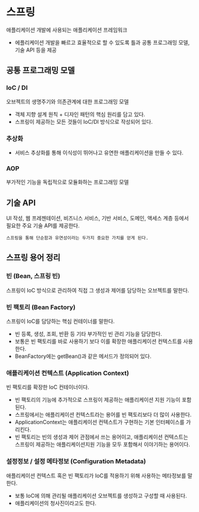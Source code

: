 # 스프링
애플리케이션 개발에 사용되는 애플리케이션 프레임워크
- 에플리케이션 개발을 빠르고 효율적으로 할 수 있도록 틀과 공통 프로그래밍 모델, 기술 API 등을 제공

## 공통 프로그래밍 모델 
### IoC / DI
오브젝트의 생명주기와 의존관계에 대한 프로그래밍 모델
- 객체 지향 설계 원칙 + 디자인 패턴의 핵심 원리를 담고 있다.
- 스프링이 제공하는 모든 것들이 IoC/DI 방식으로 작성되어 있다.
### 추상화
- 서비스 추상화를 통해 이식성이 뛰어나고 유연한 애플리케이션을 만들 수 있다.
### AOP
부가적인 기능을 독립적으로 모듈화하는 프로그래밍 모델

## 기술 API
UI 작성, 웹 프레젠테이션, 비즈니스 서비스, 기반 서비스, 도메인, 액세스 계층 등에서 필요한 주요 기술 API를 제공한다.

`스프링을 통해 단순함과 유연성이라는 두가지 중요한 가치를 얻게 된다.`


## 스프링 용어 정리
### 빈 (Bean, 스프링 빈)
스프링이 IoC 방식으로 관리하여 직접 그 생성과 제어를 담당하는 오브젝트를 말한다.

### 빈 팩토리 (Bean Factory)
스프링이 IoC를 담당하는 핵심 컨테이너를 말한다.
- 빈 등록, 생성, 조회, 반환 등 기타 부가적인 빈 관리 기능을 담당한다.
- 보통은 빈 팩토리를 바로 사용하기 보다 이를 확장한 애플리케이션 컨텍스트를 사용한다.
- BeanFactory에는 getBean()과 같은 메서드가 정의되어 있다.

### 애플리케이션 컨텍스트 (Application Context)
빈 팩토리를 확장한 IoC 컨테이너이다. 
- 빈 팩토리의 기능에 추가적으로 스프링이 제공하는 애플리케이션 지원 기능이 포함된다.
- 스프링에서는 애플리케이션 컨텍스트라는 용어를 빈 팩토리보다 더 많이 사용한다.
- ApplicationContext는 애플리케이션 컨텍스트가 구현하는 기본 인터페이스를 가리킨다.
- 빈 팩토리는 빈의 생성과 제어 관점에서 쓰는 용어이고, 애플리케이션 컨텍스트는 스프링이 제공하는 애플리케이션지원 기능을 모두 포함해서 이야기하는 용어이다.

### 설정정보 / 설정 메타정보 (Configuration Metadata)
애플리케이션 컨텍스트 혹은 빈 팩토리가 IoC를 적용하기 위해 사용하는 메타정보를 말한다.
- 보통 IoC에 의해 관리될 애플리케이션 오브젝트를 생성하고 구성할 때 사용된다.
- 애플리케이션의 청사진이라고도 한다.





